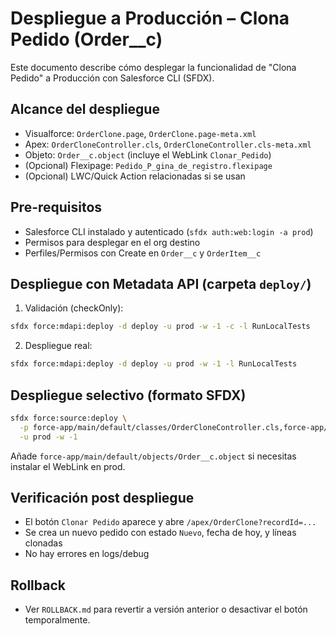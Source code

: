 # Despliegue a Producción – Clona Pedido (Order__c)

Este documento describe cómo desplegar la funcionalidad de "Clona Pedido" a Producción con Salesforce CLI (SFDX).

## Alcance del despliegue
- Visualforce: `OrderClone.page`, `OrderClone.page-meta.xml`
- Apex: `OrderCloneController.cls`, `OrderCloneController.cls-meta.xml`
- Objeto: `Order__c.object` (incluye el WebLink `Clonar_Pedido`)
- (Opcional) Flexipage: `Pedido_P_gina_de_registro.flexipage`
- (Opcional) LWC/Quick Action relacionadas si se usan

## Pre-requisitos
- Salesforce CLI instalado y autenticado (`sfdx auth:web:login -a prod`)
- Permisos para desplegar en el org destino
- Perfiles/Permisos con Create en `Order__c` y `OrderItem__c`

## Despliegue con Metadata API (carpeta `deploy/`)
1. Validación (checkOnly):
```bash
sfdx force:mdapi:deploy -d deploy -u prod -w -1 -c -l RunLocalTests
```
2. Despliegue real:
```bash
sfdx force:mdapi:deploy -d deploy -u prod -w -1 -l RunLocalTests
```

## Despliegue selectivo (formato SFDX)
```bash
sfdx force:source:deploy \
  -p force-app/main/default/classes/OrderCloneController.cls,force-app/main/default/pages/OrderClone.page \
  -u prod -w -1
```
Añade `force-app/main/default/objects/Order__c.object` si necesitas instalar el WebLink en prod.

## Verificación post despliegue
- El botón `Clonar Pedido` aparece y abre `/apex/OrderClone?recordId=...`
- Se crea un nuevo pedido con estado `Nuevo`, fecha de hoy, y líneas clonadas
- No hay errores en logs/debug

## Rollback
- Ver `ROLLBACK.md` para revertir a versión anterior o desactivar el botón temporalmente.

